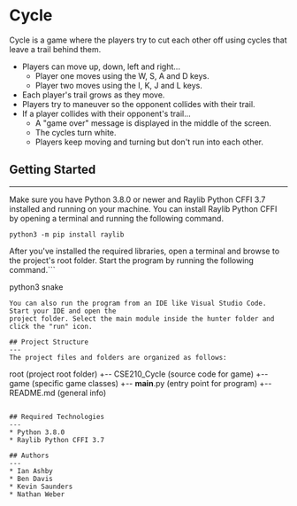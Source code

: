 # Cycle
Cycle is a game where the players try to cut each other off using cycles that leave a trail behind them.

* Players can move up, down, left and right...
    * Player one moves using the W, S, A and D keys.
    * Player two moves using the I, K, J and L keys.
* Each player's trail grows as they move.
* Players try to maneuver so the opponent collides with their trail.
* If a player collides with their opponent's trail...
    * A "game over" message is displayed in the middle of the screen.
    * The cycles turn white.
    * Players keep moving and turning but don't run into each other.

## Getting Started
---
Make sure you have Python 3.8.0 or newer and Raylib Python CFFI 3.7 installed and running on your machine. You can install Raylib Python CFFI by opening a terminal and running the following command.
```
python3 -m pip install raylib
```
After you've installed the required libraries, open a terminal and browse to the project's root folder. Start the program by running the following command.```

python3 snake 
```
You can also run the program from an IDE like Visual Studio Code. Start your IDE and open the 
project folder. Select the main module inside the hunter folder and click the "run" icon.

## Project Structure
---
The project files and folders are organized as follows:
```
root                    (project root folder)
+-- CSE210_Cycle        (source code for game)
  +-- game              (specific game classes)
  +-- __main__.py       (entry point for program)
+-- README.md           (general info)
```

## Required Technologies
---
* Python 3.8.0
* Raylib Python CFFI 3.7

## Authors
---
* Ian Ashby
* Ben Davis
* Kevin Saunders
* Nathan Weber
